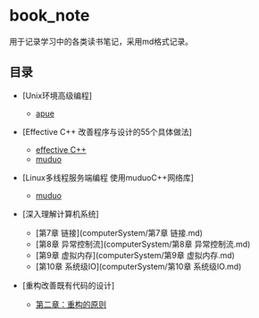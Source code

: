 # book_note

用于记录学习中的各类读书笔记，采用md格式记录。

## 目录

* [Unix环境高级编程]
    * [apue](apue/apue.md)
    
* [Effective C++ 改善程序与设计的55个具体做法]
    * [effective C++](effective_c++/effective_c++.md)
    * [muduo](book_note/muduo/muduo.md)

* [Linux多线程服务端编程 使用muduoC++网络库]
    * [muduo](muduo/muduo.md)

* [深入理解计算机系统]
    * [第7章 链接](computerSystem/第7章 链接.md)
    * [第8章 异常控制流](computerSystem/第8章 异常控制流.md)
    * [第9章 虚拟内存](computerSystem/第9章 虚拟内存.md)
    * [第10章 系统级IO](computerSystem/第10章 系统级IO.md)
    
* [重构改善既有代码的设计]
    * [第二章：重构的原则](refactor/第二章：重构的原则.md)

